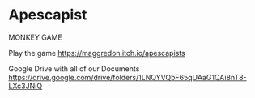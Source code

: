# Apescapist

MONKEY GAME

Play the game
https://maggredon.itch.io/apescapists

Google Drive with all of our Documents
https://drive.google.com/drive/folders/1LNQYVQbF65qUAaG1QAi8nT8-LXc3JNiQ
